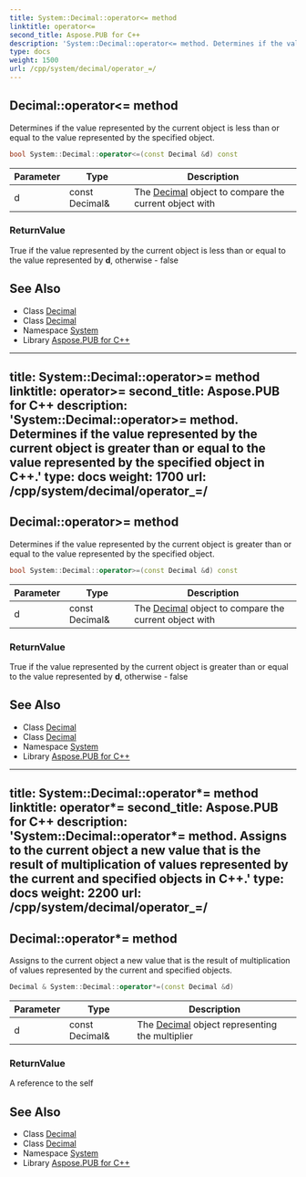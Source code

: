 ```yaml
---
title: System::Decimal::operator<= method
linktitle: operator<=
second_title: Aspose.PUB for C++
description: 'System::Decimal::operator<= method. Determines if the value represented by the current object is less than or equal to the value represented by the specified object in C++.'
type: docs
weight: 1500
url: /cpp/system/decimal/operator_=/
---
```

## Decimal::operator<= method


Determines if the value represented by the current object is less than or equal to the value represented by the specified object.

```cpp
bool System::Decimal::operator<=(const Decimal &d) const
```


| Parameter | Type | Description |
| --- | --- | --- |
| d | const Decimal\& | The [Decimal](../) object to compare the current object with |

### ReturnValue

True if the value represented by the current object is less than or equal to the value represented by **d**, otherwise - false

## See Also

* Class [Decimal](../)
* Class [Decimal](../)
* Namespace [System](../../)
* Library [Aspose.PUB for C++](../../../)
---
title: System::Decimal::operator>= method
linktitle: operator>=
second_title: Aspose.PUB for C++
description: 'System::Decimal::operator>= method. Determines if the value represented by the current object is greater than or equal to the value represented by the specified object in C++.'
type: docs
weight: 1700
url: /cpp/system/decimal/operator_=/
---
## Decimal::operator>= method


Determines if the value represented by the current object is greater than or equal to the value represented by the specified object.

```cpp
bool System::Decimal::operator>=(const Decimal &d) const
```


| Parameter | Type | Description |
| --- | --- | --- |
| d | const Decimal\& | The [Decimal](../) object to compare the current object with |

### ReturnValue

True if the value represented by the current object is greater than or equal to the value represented by **d**, otherwise - false

## See Also

* Class [Decimal](../)
* Class [Decimal](../)
* Namespace [System](../../)
* Library [Aspose.PUB for C++](../../../)
---
title: System::Decimal::operator*= method
linktitle: operator*=
second_title: Aspose.PUB for C++
description: 'System::Decimal::operator*= method. Assigns to the current object a new value that is the result of multiplication of values represented by the current and specified objects in C++.'
type: docs
weight: 2200
url: /cpp/system/decimal/operator_=/
---
## Decimal::operator*= method


Assigns to the current object a new value that is the result of multiplication of values represented by the current and specified objects.

```cpp
Decimal & System::Decimal::operator*=(const Decimal &d)
```


| Parameter | Type | Description |
| --- | --- | --- |
| d | const Decimal\& | The [Decimal](../) object representing the multiplier |

### ReturnValue

A reference to the self

## See Also

* Class [Decimal](../)
* Class [Decimal](../)
* Namespace [System](../../)
* Library [Aspose.PUB for C++](../../../)
